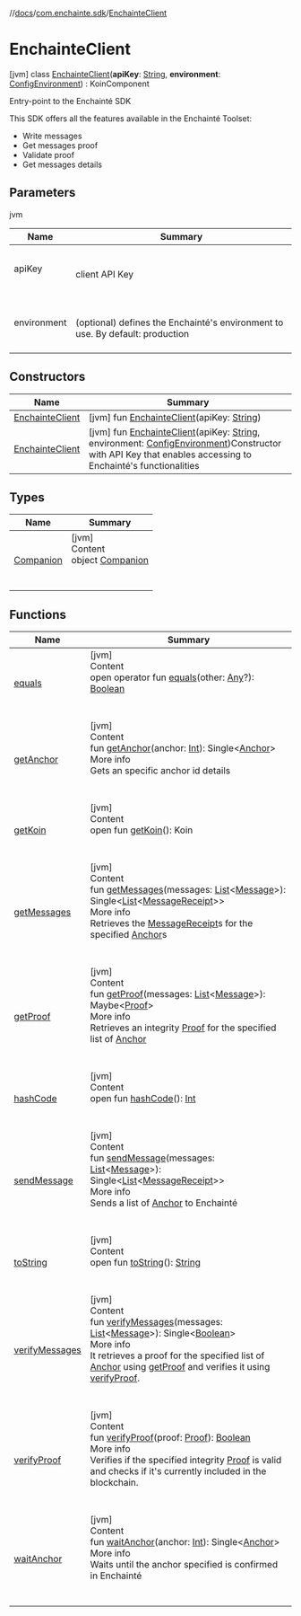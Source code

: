 //[docs](../../index.md)/[com.enchainte.sdk](../index.md)/[EnchainteClient](index.md)



# EnchainteClient  
 [jvm] class [EnchainteClient](index.md)(**apiKey**: [String](https://kotlinlang.org/api/latest/jvm/stdlib/kotlin/-string/index.html), **environment**: [ConfigEnvironment](../../com.enchainte.sdk.config.entity/-config-environment/index.md)) : KoinComponent

Entry-point to the Enchainté SDK



This SDK offers all the features available in the Enchainté Toolset:

<ul><li>Write messages</li><li>Get messages proof</li><li>Validate proof</li><li>Get messages details</li></ul>   


## Parameters  
  
jvm  
  
|  Name|  Summary| 
|---|---|
| <a name="com.enchainte.sdk/EnchainteClient///PointingToDeclaration/"></a>apiKey| <a name="com.enchainte.sdk/EnchainteClient///PointingToDeclaration/"></a><br><br>client API Key<br><br>
| <a name="com.enchainte.sdk/EnchainteClient///PointingToDeclaration/"></a>environment| <a name="com.enchainte.sdk/EnchainteClient///PointingToDeclaration/"></a><br><br>(optional) defines the Enchainté's environment to use. By default: production<br><br>
  


## Constructors  
  
|  Name|  Summary| 
|---|---|
| <a name="com.enchainte.sdk/EnchainteClient/EnchainteClient/#kotlin.String/PointingToDeclaration/"></a>[EnchainteClient](-enchainte-client.md)| <a name="com.enchainte.sdk/EnchainteClient/EnchainteClient/#kotlin.String/PointingToDeclaration/"></a> [jvm] fun [EnchainteClient](-enchainte-client.md)(apiKey: [String](https://kotlinlang.org/api/latest/jvm/stdlib/kotlin/-string/index.html))   <br>
| <a name="com.enchainte.sdk/EnchainteClient/EnchainteClient/#kotlin.String#com.enchainte.sdk.config.entity.ConfigEnvironment/PointingToDeclaration/"></a>[EnchainteClient](-enchainte-client.md)| <a name="com.enchainte.sdk/EnchainteClient/EnchainteClient/#kotlin.String#com.enchainte.sdk.config.entity.ConfigEnvironment/PointingToDeclaration/"></a> [jvm] fun [EnchainteClient](-enchainte-client.md)(apiKey: [String](https://kotlinlang.org/api/latest/jvm/stdlib/kotlin/-string/index.html), environment: [ConfigEnvironment](../../com.enchainte.sdk.config.entity/-config-environment/index.md))Constructor with API Key that enables accessing to Enchainté's functionalities   <br>


## Types  
  
|  Name|  Summary| 
|---|---|
| <a name="com.enchainte.sdk/EnchainteClient.Companion///PointingToDeclaration/"></a>[Companion](-companion/index.md)| <a name="com.enchainte.sdk/EnchainteClient.Companion///PointingToDeclaration/"></a>[jvm]  <br>Content  <br>object [Companion](-companion/index.md)  <br><br><br>


## Functions  
  
|  Name|  Summary| 
|---|---|
| <a name="kotlin/Any/equals/#kotlin.Any?/PointingToDeclaration/"></a>[equals](../../com.enchainte.sdk.proof.entity/-proof/-companion/index.md#%5Bkotlin%2FAny%2Fequals%2F%23kotlin.Any%3F%2FPointingToDeclaration%2F%5D%2FFunctions%2F-1221540720)| <a name="kotlin/Any/equals/#kotlin.Any?/PointingToDeclaration/"></a>[jvm]  <br>Content  <br>open operator fun [equals](../../com.enchainte.sdk.proof.entity/-proof/-companion/index.md#%5Bkotlin%2FAny%2Fequals%2F%23kotlin.Any%3F%2FPointingToDeclaration%2F%5D%2FFunctions%2F-1221540720)(other: [Any](https://kotlinlang.org/api/latest/jvm/stdlib/kotlin/-any/index.html)?): [Boolean](https://kotlinlang.org/api/latest/jvm/stdlib/kotlin/-boolean/index.html)  <br><br><br>
| <a name="com.enchainte.sdk/EnchainteClient/getAnchor/#kotlin.Int/PointingToDeclaration/"></a>[getAnchor](get-anchor.md)| <a name="com.enchainte.sdk/EnchainteClient/getAnchor/#kotlin.Int/PointingToDeclaration/"></a>[jvm]  <br>Content  <br>fun [getAnchor](get-anchor.md)(anchor: [Int](https://kotlinlang.org/api/latest/jvm/stdlib/kotlin/-int/index.html)): Single<[Anchor](../../com.enchainte.sdk.anchor.entity/-anchor/index.md)>  <br>More info  <br>Gets an specific anchor id details  <br><br><br>
| <a name="org.koin.core.component/KoinComponent/getKoin/#/PointingToDeclaration/"></a>[getKoin](index.md#%5Borg.koin.core.component%2FKoinComponent%2FgetKoin%2F%23%2FPointingToDeclaration%2F%5D%2FFunctions%2F-1221540720)| <a name="org.koin.core.component/KoinComponent/getKoin/#/PointingToDeclaration/"></a>[jvm]  <br>Content  <br>open fun [getKoin](index.md#%5Borg.koin.core.component%2FKoinComponent%2FgetKoin%2F%23%2FPointingToDeclaration%2F%5D%2FFunctions%2F-1221540720)(): Koin  <br><br><br>
| <a name="com.enchainte.sdk/EnchainteClient/getMessages/#kotlin.collections.List[com.enchainte.sdk.message.entity.Message]/PointingToDeclaration/"></a>[getMessages](get-messages.md)| <a name="com.enchainte.sdk/EnchainteClient/getMessages/#kotlin.collections.List[com.enchainte.sdk.message.entity.Message]/PointingToDeclaration/"></a>[jvm]  <br>Content  <br>fun [getMessages](get-messages.md)(messages: [List](https://kotlinlang.org/api/latest/jvm/stdlib/kotlin.collections/-list/index.html)<[Message](../../com.enchainte.sdk.message.entity/-message/index.md)>): Single<[List](https://kotlinlang.org/api/latest/jvm/stdlib/kotlin.collections/-list/index.html)<[MessageReceipt](../../com.enchainte.sdk.message.entity/-message-receipt/index.md)>>  <br>More info  <br>Retrieves the [MessageReceipt](../../com.enchainte.sdk.message.entity/-message-receipt/index.md)s for the specified [Anchor](../../com.enchainte.sdk.anchor.entity/-anchor/index.md)s  <br><br><br>
| <a name="com.enchainte.sdk/EnchainteClient/getProof/#kotlin.collections.List[com.enchainte.sdk.message.entity.Message]/PointingToDeclaration/"></a>[getProof](get-proof.md)| <a name="com.enchainte.sdk/EnchainteClient/getProof/#kotlin.collections.List[com.enchainte.sdk.message.entity.Message]/PointingToDeclaration/"></a>[jvm]  <br>Content  <br>fun [getProof](get-proof.md)(messages: [List](https://kotlinlang.org/api/latest/jvm/stdlib/kotlin.collections/-list/index.html)<[Message](../../com.enchainte.sdk.message.entity/-message/index.md)>): Maybe<[Proof](../../com.enchainte.sdk.proof.entity/-proof/index.md)>  <br>More info  <br>Retrieves an integrity [Proof](../../com.enchainte.sdk.proof.entity/-proof/index.md) for the specified list of [Anchor](../../com.enchainte.sdk.anchor.entity/-anchor/index.md)  <br><br><br>
| <a name="kotlin/Any/hashCode/#/PointingToDeclaration/"></a>[hashCode](../../com.enchainte.sdk.proof.entity/-proof/-companion/index.md#%5Bkotlin%2FAny%2FhashCode%2F%23%2FPointingToDeclaration%2F%5D%2FFunctions%2F-1221540720)| <a name="kotlin/Any/hashCode/#/PointingToDeclaration/"></a>[jvm]  <br>Content  <br>open fun [hashCode](../../com.enchainte.sdk.proof.entity/-proof/-companion/index.md#%5Bkotlin%2FAny%2FhashCode%2F%23%2FPointingToDeclaration%2F%5D%2FFunctions%2F-1221540720)(): [Int](https://kotlinlang.org/api/latest/jvm/stdlib/kotlin/-int/index.html)  <br><br><br>
| <a name="com.enchainte.sdk/EnchainteClient/sendMessage/#kotlin.collections.List[com.enchainte.sdk.message.entity.Message]/PointingToDeclaration/"></a>[sendMessage](send-message.md)| <a name="com.enchainte.sdk/EnchainteClient/sendMessage/#kotlin.collections.List[com.enchainte.sdk.message.entity.Message]/PointingToDeclaration/"></a>[jvm]  <br>Content  <br>fun [sendMessage](send-message.md)(messages: [List](https://kotlinlang.org/api/latest/jvm/stdlib/kotlin.collections/-list/index.html)<[Message](../../com.enchainte.sdk.message.entity/-message/index.md)>): Single<[List](https://kotlinlang.org/api/latest/jvm/stdlib/kotlin.collections/-list/index.html)<[MessageReceipt](../../com.enchainte.sdk.message.entity/-message-receipt/index.md)>>  <br>More info  <br>Sends a list of [Anchor](../../com.enchainte.sdk.anchor.entity/-anchor/index.md) to Enchainté  <br><br><br>
| <a name="kotlin/Any/toString/#/PointingToDeclaration/"></a>[toString](../../com.enchainte.sdk.proof.entity/-proof/-companion/index.md#%5Bkotlin%2FAny%2FtoString%2F%23%2FPointingToDeclaration%2F%5D%2FFunctions%2F-1221540720)| <a name="kotlin/Any/toString/#/PointingToDeclaration/"></a>[jvm]  <br>Content  <br>open fun [toString](../../com.enchainte.sdk.proof.entity/-proof/-companion/index.md#%5Bkotlin%2FAny%2FtoString%2F%23%2FPointingToDeclaration%2F%5D%2FFunctions%2F-1221540720)(): [String](https://kotlinlang.org/api/latest/jvm/stdlib/kotlin/-string/index.html)  <br><br><br>
| <a name="com.enchainte.sdk/EnchainteClient/verifyMessages/#kotlin.collections.List[com.enchainte.sdk.message.entity.Message]/PointingToDeclaration/"></a>[verifyMessages](verify-messages.md)| <a name="com.enchainte.sdk/EnchainteClient/verifyMessages/#kotlin.collections.List[com.enchainte.sdk.message.entity.Message]/PointingToDeclaration/"></a>[jvm]  <br>Content  <br>fun [verifyMessages](verify-messages.md)(messages: [List](https://kotlinlang.org/api/latest/jvm/stdlib/kotlin.collections/-list/index.html)<[Message](../../com.enchainte.sdk.message.entity/-message/index.md)>): Single<[Boolean](https://kotlinlang.org/api/latest/jvm/stdlib/kotlin/-boolean/index.html)>  <br>More info  <br>It retrieves a proof for the specified list of [Anchor](../../com.enchainte.sdk.anchor.entity/-anchor/index.md) using [getProof](get-proof.md) and verifies it using [verifyProof](verify-proof.md).  <br><br><br>
| <a name="com.enchainte.sdk/EnchainteClient/verifyProof/#com.enchainte.sdk.proof.entity.Proof/PointingToDeclaration/"></a>[verifyProof](verify-proof.md)| <a name="com.enchainte.sdk/EnchainteClient/verifyProof/#com.enchainte.sdk.proof.entity.Proof/PointingToDeclaration/"></a>[jvm]  <br>Content  <br>fun [verifyProof](verify-proof.md)(proof: [Proof](../../com.enchainte.sdk.proof.entity/-proof/index.md)): [Boolean](https://kotlinlang.org/api/latest/jvm/stdlib/kotlin/-boolean/index.html)  <br>More info  <br>Verifies if the specified integrity [Proof](../../com.enchainte.sdk.proof.entity/-proof/index.md) is valid and checks if it's currently included in the blockchain.  <br><br><br>
| <a name="com.enchainte.sdk/EnchainteClient/waitAnchor/#kotlin.Int/PointingToDeclaration/"></a>[waitAnchor](wait-anchor.md)| <a name="com.enchainte.sdk/EnchainteClient/waitAnchor/#kotlin.Int/PointingToDeclaration/"></a>[jvm]  <br>Content  <br>fun [waitAnchor](wait-anchor.md)(anchor: [Int](https://kotlinlang.org/api/latest/jvm/stdlib/kotlin/-int/index.html)): Single<[Anchor](../../com.enchainte.sdk.anchor.entity/-anchor/index.md)>  <br>More info  <br>Waits until the anchor specified is confirmed in Enchainté  <br><br><br>

